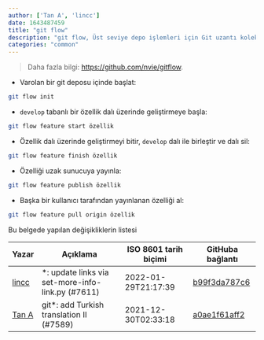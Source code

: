 ```yaml
---
author: ['Tan A', 'lincc']
date: 1643487459
title: "git flow"
description: "git flow, Üst seviye depo işlemleri için Git uzantı koleksiyonu."
categories: "common"
---
```

> Daha fazla bilgi: <https://github.com/nvie/gitflow>.

- Varolan bir git deposu içinde başlat:

```bash
git flow init
```

- `develop` tabanlı bir özellik dalı üzerinde geliştirmeye başla:

```bash
git flow feature start özellik
```

- Özellik dalı üzerinde geliştirmeyi bitir, `develop` dalı ile birleştir ve dalı sil:

```bash
git flow feature finish özellik
```

- Özelliği uzak sunucuya yayınla:

```bash
git flow feature publish özellik
```

- Başka bir kullanıcı tarafından yayınlanan özelliği al:

```bash
git flow feature pull origin özellik
```
Bu belgede yapılan değişikliklerin listesi


Yazar | Açıklama | ISO 8601 tarih biçimi | GitHuba bağlantı
------|-----|-----|-----
[lincc](mailto:46962923+blueskyson@users.noreply.github.com) | *: update links via set-more-info-link.py (#7611) | 2022-01-29T21:17:39 | [b99f3da787c6](https://github.com/tldr-pages/tldr/commit/b99f3da787c6f43a545b9cb5ebd8265b1367fbc4)
[Tan A](mailto:40173707+yutyo@users.noreply.github.com) | git*: add Turkish translation II (#7589) | 2021-12-30T02:33:18 | [a0ae1f61aff2](https://github.com/tldr-pages/tldr/commit/a0ae1f61aff2917b94779cd03ec1395073f91c56)

